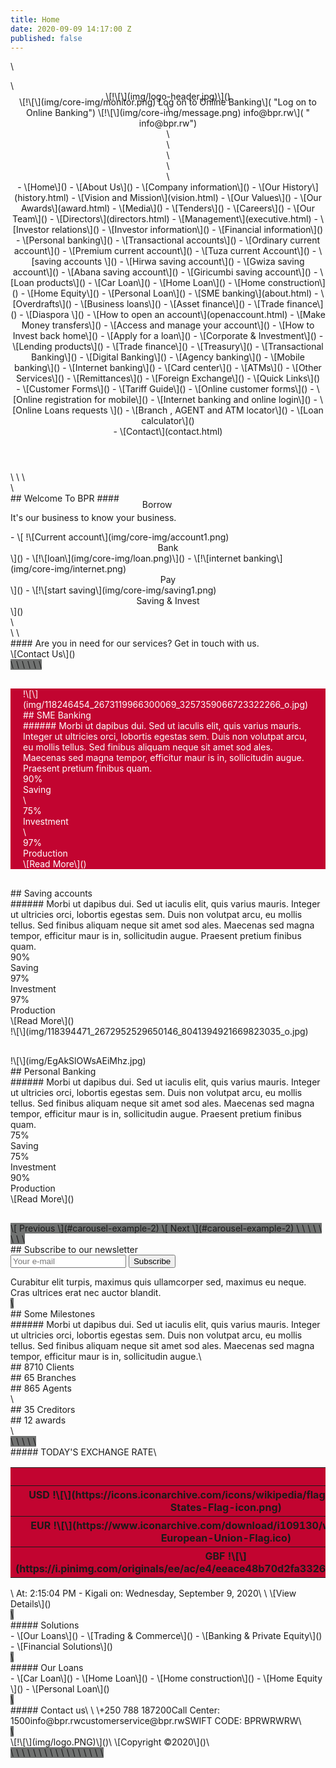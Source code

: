 ```yaml
---
title: Home
date: 2020-09-09 14:17:00 Z
published: false
---
```


\
 <div class="preloader d-flex align-items-center justify-content-center"> <div class="lds-ellipsis"> <div></div> <div></div> <div></div> <div></div> </div> </div>\
 <header class="header-area"> <div class="top-header-area"> <div class="container h-100"> <div class="row h-100 align-items-center"> <div class="col-12 d-flex justify-content-between"> <div class="logo"> \[!\[\](img/logo-header.jpg)\]() </div>\
 <div class="top-contact-info d-flex align-items-center" style="margin-top: -5%;"> \[!\[\](img/core-img/monitor.png) <span>Log on to Online Banking</span>\]( "Log on to Online Banking") \[!\[\](img/core-img/message.png) <span> info@bpr.rw</span>\]( " info@bpr.rw") </div> </div> </div> </div> </div>\
 <div class="credit-main-menu" id="sticker"> <div class="classy-nav-container breakpoint-off"> <div class="container"> <nav class="classy-navbar justify-content-between" id="creditNav">\
 <div class="classy-navbar-toggler"> <span class="navbarToggler"><span></span><span></span><span></span></span> </div>\
 <div class="classy-menu">\
 <div class="classycloseIcon"> <div class="cross-wrap"><span class="top"></span><span class="bottom"></span></div> </div>\
 <div class="classynav"> - \[Home\]() - \[About Us\]() - \[Company information\]() - \[Our History\](history.html) - \[Vision and Mission\](vision.html) - \[Our Values\]() - \[Our Awards\](award.html) - \[Media\]() - \[Tenders\]() - \[Careers\]() - \[Our Team\]() - \[Directors\](directors.html) - \[Management\](executive.html) - \[Investor relations\]() - \[Investor information\]() - \[Financial information\]() - \[Personal banking\]() - \[Transactional accounts\]() - \[Ordinary current account\]() - \[Premium current account\]() - \[Tuza current Account\]() - \[saving accounts \]() - \[Hirwa saving account\]() - \[Gwiza saving account\]() - \[Abana saving account\]() - \[Giricumbi saving account\]() - \[Loan products\]() - \[Car Loan\]() - \[Home Loan\]() - \[Home construction\]() - \[Home Equity\]() - \[Personal Loan\]() - \[SME banking\](about.html) - \[Overdrafts\]() - \[Business loans\]() - \[Asset finance\]() - \[Trade finance\]() - \[Diaspora \]() - \[How to open an account\](openaccount.html) - \[Make Money transfers\]() - \[Access and manage your account\]() - \[How to Invest back home\]() - \[Apply for a loan\]() - \[Corporate &amp; Investment\]() - \[Lending products\]() - \[Trade finance\]() - \[Treasury\]() - \[Transactional Banking\]() - \[Digital Banking\]() - \[Agency banking\]() - \[Mobile banking\]() - \[Internet banking\]() - \[Card center\]() - \[ATMs\]() - \[Other Services\]() - \[Remittances\]() - \[Foreign Exchange\]() - \[Quick Links\]() <div class="megamenu"> - \[Customer Forms\]() - \[Tariff Guide\]() - \[Online customer forms\]() - \[Online registration for mobile\]() - \[Internet banking and online login\]() - \[Online Loans requests \]() - \[Branch , AGENT and ATM locator\]() - \[Loan calculator\]() </div> - \[Contact\](contact.html) </div> </div> </nav> </div> </div> </div></header>\
\
\
 <div class="hero-area"> <div class="hero-slideshow owl-carousel">\
 <div class="single-slide bg-img"> <div class="slide-bg-img bg-img bg-overlay" style="background-image: url(&quot;img/bg-img/slide0.jpg&quot;);"></div> <div class="container h-100"> <div class="row h-100 align-items-center justify-content-center"> <div class="col-12 col-lg-9"> <div class="welcome-text text-center"> ## Welcome To BPR #### <p data-animation="fadeInUp" data-delay="500ms">It's our business to know your business.</p> - \[ !\[Current account\](img/core-img/account1.png)<center>Bank</center>\]() - \[!\[loan\](img/core-img/loan.png)<span style="position: absolute; margin-top: -9%; margin-left: -5%;">Borrow</span>\]() - \[!\[internet banking\](img/core-img/internet.png)<center>Pay</center>\]() - \[!\[start saving\](img/core-img/saving1.png)<center>Saving &amp; Invest</center>\]() </div> </div> </div> </div> <div class="slide-du-indicator"></div> </div>\
 </div> </div>\
\
<sectionclass="cta-2-area wow fadeInUp"data-wow-delay="100ms"style="background-color: rgb(112, 114, 113);"><divclass="container"><divclass="row"><divclass="col-12"> <div class="cta-content d-flex flex-wrap align-items-center justify-content-between"> <div class="cta-text"> #### Are you in need for our services? Get in touch with us. </div> <div class="cta-btn"> \[Contact Us\]() </div> </div> </div> </div> </div></section>\
\
\
\
\
\
 <div id="carousel-example-2" class="carousel slide carousel-fade z-depth-1-half" data-ride="carousel"> <div class="carousel-inner" style="background-color: rgb(194, 4, 48); background-image: initial; padding-top: 0; padding-right: 20px; padding-bottom: 0; padding-left: 20px; color: rgb(255, 255, 255);" role="listbox"> <div class="carousel-item active"> <div class="view"> <div class="row" style="margin-top: 30px !important; margin-bottom: 30px !important;"> <div class="col-lg-6 corona">!\[\](img/118246454_2673119966300069_3257359066723322266_o.jpg)</div><divclass="col-lg-6 cta-content"> <div class="section-heading white"> <div class="line"></div> ## SME Banking </div> ###### Morbi ut dapibus dui. Sed ut iaculis elit, quis varius mauris. Integer ut ultricies orci, lobortis egestas sem. Duis non volutpat arcu, eu mollis tellus. Sed finibus aliquam neque sit amet sod ales. Maecenas sed magna tempor, efficitur maur is in, sollicitudin augue. Praesent pretium finibus quam. <div class="d-flex flex-wrap mt-50"> <div style="color: white !important;" class="single-skils-area mb-70 mr-5"> <div id="circle" class="circle" data-value="0.90"> <div class="skills-text"> <span>90%</span> </div> </div> Saving </div>\
 <div style="color: white !important;" class="single-skils-area mb-70 mr-5"> <div id="circle2" class="circle" data-value="0.75"> <div class="skills-text"> <span>75%</span> </div> </div> Investment </div>\
 <div style="color: white !important;" class="single-skils-area mb-70"> <div id="circle3" class="circle" data-value="0.97"> <div class="skills-text"> <span>97%</span> </div> </div> Production </div> </div> \[Read More\]() </div> </div> </div> </div><divclass="carousel-item"><divclass="view"><divclass="row"style="margin-top: 30px !important; margin-bottom: 30px !important;"><divclass="col-lg-6 cta-content"> <div class="section-heading white"> <div class="line"></div> ## Saving accounts </div> ###### Morbi ut dapibus dui. Sed ut iaculis elit, quis varius mauris. Integer ut ultricies orci, lobortis egestas sem. Duis non volutpat arcu, eu mollis tellus. Sed finibus aliquam neque sit amet sod ales. Maecenas sed magna tempor, efficitur maur is in, sollicitudin augue. Praesent pretium finibus quam. <div class="col-12"> <div class="our-skills-area"> <div class="row"> <div class="col-12 col-sm-4 col-lg-2"> <div class="single-skils-area mb-70"> <div id="circle4" class="circle" data-value="0.90"> <div class="skills-text"> <span>90%</span> </div> </div> Saving </div> </div> <div class="col-12 col-sm-4 col-lg-2"> <div class="single-skils-area mb-70"> <div id="circle6" class="circle" data-value="0.97"> <div class="skills-text"> <span>97%</span> </div> </div> Investment </div> </div> <div class="col-12 col-sm-4 col-lg-2"> <div class="single-skils-area mb-70"> <div id="circle9" class="circle" data-value="0.97"> <div class="skills-text"> <span>97%</span> </div> </div> Production </div> </div> </div> </div> </div> \[Read More\]() </div> <div class="col-lg-6 corona">!\[\](img/118394471_2672952529650146_8041394921669823035_o.jpg)</div> </div> </div> </div> <div class="carousel-item"> <div class="view"> <div class="row" style="margin-top: 30px !important; margin-bottom: 30px !important;"> <div class="col-lg-6 corona">!\[\](img/EgAkSlOWsAEiMhz.jpg)</div><divclass="col-lg-6 cta-content"> <div class="section-heading white"> <div class="line"></div> ## Personal Banking </div> ###### Morbi ut dapibus dui. Sed ut iaculis elit, quis varius mauris. Integer ut ultricies orci, lobortis egestas sem. Duis non volutpat arcu, eu mollis tellus. Sed finibus aliquam neque sit amet sod ales. Maecenas sed magna tempor, efficitur maur is in, sollicitudin augue. Praesent pretium finibus quam. <div class="col-12"> <div class="our-skills-area"> <div class="row"> <div class="col-12 col-sm-4 col-lg-2"> <div class="single-skils-area mb-70"> <div id="circle5" class="circle" data-value="0.75"> <div class="skills-text"> <span>75%</span> </div> </div> Saving </div> </div> <div class="col-12 col-sm-4 col-lg-2"> <div class="single-skils-area mb-70"> <div id="circle8" class="circle" data-value="0.75"> <div class="skills-text"> <span>75%</span> </div> </div> Investment </div> </div> <div class="col-12 col-sm-4 col-lg-2"> <div class="single-skils-area mb-70"> <div id="circle7" class="circle" data-value="0.90"> <div class="skills-text"> <span>90%</span> </div> </div> Production </div> </div> </div> </div> </div> \[Read More\]() </div> </div> </div> </div> </div> \[ <span class="carousel-control-prev-icon" aria-hidden="true"></span> <span class="sr-only">Previous</span> \](#carousel-example-2) \[ <span class="carousel-control-next-icon" aria-hidden="true"></span> <span class="sr-only">Next</span> \](#carousel-example-2) </div>\
\
\
\
\
\
\
\
 <section class="newsletter-area section-padding-100 bg-img jarallax" style="background-image: url(&quot;img/core-img/sub.jpg&quot;);"> <div class="container"> <div class="row justify-content-center"> <div class="col-12 col-sm-10 col-lg-8"> <div class="nl-content text-center"> ## Subscribe to our newsletter <form action="#" method="post"> <input type="email" name="nl-email" id="nlemail" placeholder="Your e-mail"> <button type="submit">Subscribe</button> </form> Curabitur elit turpis, maximus quis ullamcorper sed, maximus eu neque. Cras ultrices erat nec auctor blandit. </div> </div> </div> </div> </section>\
<sectionclass="cta-area d-flex flex-wrap"> <div class="cta-content"> <div class="section-heading white"> <div class="line"></div> ## Some Milestones </div> ###### Morbi ut dapibus dui. Sed ut iaculis elit, quis varius mauris. Integer ut ultricies orci, lobortis egestas sem. Duis non volutpat arcu, eu mollis tellus. Sed finibus aliquam neque sit amet sod ales. Maecenas sed magna tempor, efficitur maur is in, sollicitudin augue.\
 <div class="d-flex flex-wrap align-items-center justify-content-between"> <div class="single-cool-fact white d-flex align-items-center mt-50"> <div class="scf-icon mr-15"> <i class="icon-piggy-bank"></i> </div> <div class="scf-text"> ## <span class="counter">8710</span> Clients </div> </div> <div class="single-cool-fact white d-flex align-items-center mt-50"> <div class="scf-icon mr-15"> <i class="icon-profits"></i> </div> <div class="scf-text"> ## <span class="counter">65</span> Branches </div> </div> <div class="single-cool-fact white d-flex align-items-center mt-50"> <div class="scf-icon mr-15"> <i class="icon-smartphone-1"></i> </div> <div class="scf-text"> ## <span class="counter">865</span> Agents </div> </div>\
 <div class="single-cool-fact white d-flex align-items-center mt-50"> <div class="scf-icon mr-15"> <i class="icon-coin"></i> </div> <div class="scf-text"> ## <span class="counter">35</span> Creditors </div> </div> <div class="single-cool-fact white d-flex align-items-center mt-50"> <div class="scf-icon mr-15"> <i class="icon-diamond"></i> </div> <div class="scf-text"> ## <span class="counter">12</span> awards </div> </div>\
 </div> </div> <div class="cta-thumbnail bg-img jarallax" style="background-image: url(&quot;img/bg-img/award.png&quot;);"></div></section>\
\
\
\
<footerclass="footer-area section-padding-100-0"style="background-color: rgb(112, 114, 113);"><divclass="container"><divclass="row">\
 <div class="col-12 col-sm-6 col-lg-3"> <div class="single-footer-widget mb-100"> ##### TODAY'S EXCHANGE RATE\
 <table class="table table-striped" style="background-color: rgb(194, 4, 48);"> <thead> <tr> <th scope="col"></th> <th scope="col">Buy</th> <th scope="col">Sell</th> </tr> </thead> <tbody> <tr> <th scope="row">USD !\[\](https://icons.iconarchive.com/icons/wikipedia/flags/1024/US-United-States-Flag-icon.png)</th> <td>950.5</td> <td>970</td> </tr> <tr> <th scope="row">EUR !\[\](https://www.iconarchive.com/download/i109130/wikipedia/flags/EU-European-Union-Flag.ico)</th> <td>1089</td> <td>1184</td> </tr> <tr> <th scope="row">GBF !\[\](https://i.pinimg.com/originals/ee/ac/e4/eeace48b70d2fa33265f30d88eddcee7.png)</th> <td>1204</td> <td>1320</td> </tr> </tbody> </table>\
 At: <span id="hourtime">2:15:04 PM</span> - Kigali on: <span id="datetime">Wednesday, September 9, 2020</span>\
\
 \[View Details\]() </div> </div>\
 <div class="col-12 col-sm-6 col-lg-3"> <div class="single-footer-widget mb-100"> ##### Solutions <nav> - \[Our Loans\]() - \[Trading &amp; Commerce\]() - \[Banking &amp; Private Equity\]() - \[Financial Solutions\]() </nav> </div> </div>\
 <div class="col-12 col-sm-6 col-lg-3"> <div class="single-footer-widget mb-100"> ##### Our Loans <nav> - \[Car Loan\]() - \[Home Loan\]() - \[Home construction\]() - \[Home Equity \]() - \[Personal Loan\]() </nav> </div> </div>\
 <div class="col-12 col-sm-6 col-lg-3"> <div class="single-footer-widget mb-100"> ##### Contact us\
\
<prestyle="font-size: 14px; color: white;">\+250 788 187200Call Center: 1500info@bpr.rwcustomerservice@bpr.rwSWIFT CODE: BPRWRWRW</pre>\
 </div> </div> </div> </div>\
 <div class="copywrite-area"> <div class="container"> <div class="row"> <div class="col-12"> <div class="copywrite-content d-flex flex-wrap justify-content-between align-items-center"> \[!\[\](img/logo.PNG)\]()\
 \[Copyright ©2020\]()\
 </div> </div> </div> </div> </div></footer>\
\
\
\
\
\
\
\
\
\
\
\
\
\
\
\
\
